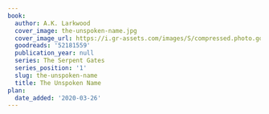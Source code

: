 ```yaml
---
book:
  author: A.K. Larkwood
  cover_image: the-unspoken-name.jpg
  cover_image_url: https://i.gr-assets.com/images/S/compressed.photo.goodreads.com/books/1582270239l/52181559._SX318_SY475_.jpg
  goodreads: '52181559'
  publication_year: null
  series: The Serpent Gates
  series_position: '1'
  slug: the-unspoken-name
  title: The Unspoken Name
plan:
  date_added: '2020-03-26'
---
```

